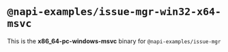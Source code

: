 # `@napi-examples/issue-mgr-win32-x64-msvc`

This is the **x86_64-pc-windows-msvc** binary for `@napi-examples/issue-mgr`
